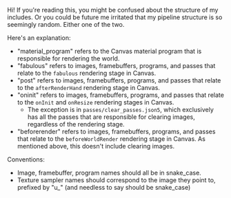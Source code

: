Hi! If you're reading this, you might be confused about the structure of my includes. Or you could be future me irritated that my pipeline  structure is so seemingly random. Either one of the two. 

Here's an explanation:
- "material_program" refers to the Canvas material program that is  responsible for rendering the world.
- "fabulous" refers to images, framebuffers, programs, and passes that relate to the `fabulous` rendering stage in Canvas.
- "post" refers to images, framebuffers, programs, and passes that relate to the `afterRenderHand` rendering stage in Canvas.
- "oninit" refers to images, framebuffers, programs, and passes that relate to the `onInit` and `onResize` rendering stages in Canvas.
	- The exception is in `passes/clear_passes.json5`, which exclusively has all the passes that are responsible for clearing images, regardless of the rendering stage.
- "beforerender" refers to images, framebuffers, programs, and passes that relate to the `beforeWorldRender` rendering stage in Canvas. As mentioned above, this doesn't include clearing images.

Conventions:
- Image, framebuffer, program names should all be in snake_case.
- Texture sampler names should correspond to the image they point to, prefixed by "u_" (and needless to say should be snake_case)